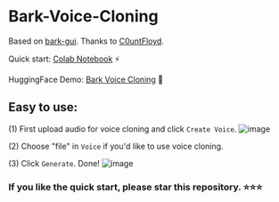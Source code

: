 # Bark-Voice-Cloning

Based on [bark-gui](https://github.com/C0untFloyd/bark-gui). Thanks to [C0untFloyd](https://github.com/C0untFloyd).

Quick start: [Colab Notebook](https://colab.research.google.com/github/KevinWang676/Bark-Voice-Cloning/blob/main/Bark_Voice_Cloning_UI.ipynb) ⚡

HuggingFace Demo: [Bark Voice Cloning](https://huggingface.co/spaces/kevinwang676/Bark-Voice-Cloning) 🤗

## Easy to use: 

(1) First upload audio for voice cloning and click `Create Voice`.
![image](https://github.com/KevinWang676/Bark-Voice-Cloning/assets/126712357/65e2b695-f529-4fb5-9549-4e86e6a4d8b2)

(2) Choose "file" in `Voice` if you'd like to use voice cloning.

(3) Click `Generate`. Done!
![image](https://github.com/KevinWang676/Bark-Voice-Cloning/assets/126712357/20911e37-768d-47d5-bb86-d12a3ab04c5d)

### If you like the quick start, please star this repository. ⭐⭐⭐
